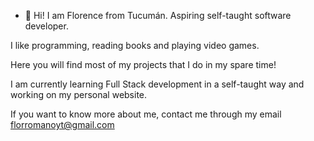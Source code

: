 - 👋 Hi! I am Florence from Tucumán. Aspiring self-taught software developer.

I like programming, reading books and playing video games.

Here you will find most of my projects that I do in my spare time!

I am currently learning Full Stack development in a self-taught way and working on my personal website.

If you want to know more about me, contact me through my email florromanoyt@gmail.com

<!---
FlorRomano/FlorRomano is a ✨ special ✨ repository because its `README.md` (this file) appears on your GitHub profile.
You can click the Preview link to take a look at your changes.
--->
